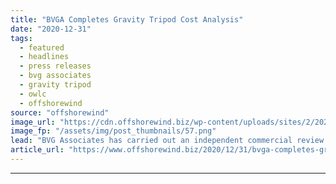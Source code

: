 ```yaml
---
title: "BVGA Completes Gravity Tripod Cost Analysis"
date: "2020-12-31"
tags: 
  - featured
  - headlines
  - press releases
  - bvg associates
  - gravity tripod
  - owlc
  - offshorewind
source: "offshorewind"
image_url: "https://cdn.offshorewind.biz/wp-content/uploads/sites/2/2020/12/31100003/BVGA-Completes-Gravity-Tripod-Foundation-Cost-Analysis.png"
image_fp: "/assets/img/post_thumbnails/57.png"
lead: "BVG Associates has carried out an independent commercial review including cost comparison and levelized"
article_url: "https://www.offshorewind.biz/2020/12/31/bvga-completes-gravity-tripod-cost-analysis/"
---
```


---

